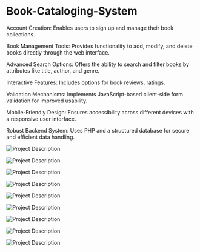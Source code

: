 # Book-Cataloging-System

Account Creation: Enables users to sign up and manage their book collections.

Book Management Tools: Provides functionality to add, modify, and delete books directly through the web interface.

Advanced Search Options: Offers the ability to search and filter books by attributes like title, author, and genre.

Interactive Features: Includes options for book reviews, ratings.

Validation Mechanisms: Implements JavaScript-based client-side form validation for improved usability.

Mobile-Friendly Design: Ensures accessibility across different devices with a responsive user interface.

Robust Backend System: Uses PHP and a structured database for secure and efficient data handling.

![Project Description](https://github.com/tran-hana/Book-Cataloging-System/blob/main/localhost_BookSpace_index.php.png)

![Project Description](https://github.com/tran-hana/Book-Cataloging-System/blob/main/localhost_BookSpace_private_functions_signup.php.png)

![Project Description](https://github.com/tran-hana/Book-Cataloging-System/blob/main/localhost_BookSpace_private_functions_login.php.png)

![Project Description](https://github.com/tran-hana/Book-Cataloging-System/blob/main/localhost_BookSpace_private_functions_booklist.php.png)

![Project Description](https://github.com/tran-hana/Book-Cataloging-System/blob/main/localhost_BookSpace_private_functions_show.php_id%3D11.png)

![Project Description](https://github.com/tran-hana/Book-Cataloging-System/blob/main/localhost_BookSpace_private_functions_booklist.php_search.png)

![Project Description](https://github.com/tran-hana/Book-Cataloging-System/blob/main/localhost_BookSpace_private_functions_newbook.php.png)

![Project Description](https://github.com/tran-hana/Book-Cataloging-System/blob/main/localhost_BookSpace_private_functions_update.php_id%3D11.png)

![Project Description](https://github.com/tran-hana/Book-Cataloging-System/blob/main/localhost_BookSpace_private_functions_delete.php_id%3D11.png)
